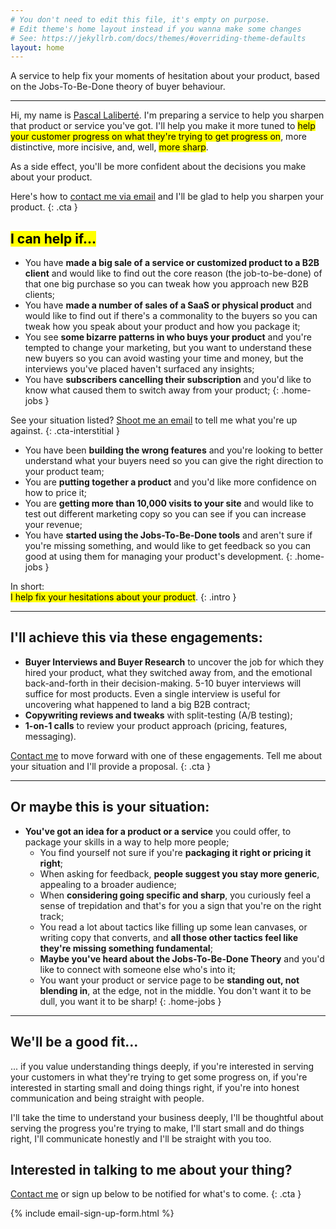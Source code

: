 ```yaml
---
# You don't need to edit this file, it's empty on purpose.
# Edit theme's home layout instead if you wanna make some changes
# See: https://jekyllrb.com/docs/themes/#overriding-theme-defaults
layout: home
---
```


<div class="intro" markdown="1">
A service to help fix your moments of hesitation about your product, based on the Jobs-To-Be-Done theory of buyer behaviour.
</div>

---

Hi, my name is [Pascal Laliberté](https://pascallaliberte.me). I'm preparing a service to help you sharpen that product or service you've got. I'll help you make it more tuned to <mark>help your customer progress on what they're trying to get progress on</mark>, more distinctive, more incisive, and, well, <mark>more sharp</mark>.

As a side effect, you'll be more confident about the decisions you make about your product.

Here's how to [contact me via email](mailto:pascal@pascallaliberte.me) and I'll be glad to help you sharpen your product.
{: .cta }

## <mark>I can help if...</mark>

* You have **made a big sale of a service or customized product to a B2B client** and would like to find out the core reason (the job-to-be-done) of that one big purchase so you can tweak how you approach new B2B clients;
* You have **made a number of sales of a SaaS or physical product** and would like to find out if there's a commonality to the buyers so you can tweak how you speak about your product and how you package it;
* You see **some bizarre patterns in who buys your product** and you're tempted to change your marketing, but you want to understand these new buyers so you can avoid wasting your time and money, but the interviews you've placed haven't surfaced any insights;
* You have **subscribers cancelling their subscription** and you'd like to know what caused them to switch away from your product;
{: .home-jobs }

See your situation listed? [Shoot me an email](mailto:pascal@pascallaliberte.me) to tell me what you're up against.
{: .cta-interstitial }

* You have been **building the wrong features** and you're looking to better understand what your buyers need so you can give the right direction to your product team;
* You are **putting together a product** and you'd like more confidence on how to price it;
* You are **getting more than 10,000 visits to your site** and would like to test out different marketing copy so you can see if you can increase your revenue;
* You have **started using the Jobs-To-Be-Done tools** and aren't sure if you're missing something, and would like to get feedback so you can good at using them for managing your product's development.
{: .home-jobs }

In short:  
<mark>I help fix your hesitations about your product</mark>.
{: .intro }

---

## I'll achieve this via these engagements:

* **Buyer Interviews and Buyer Research** to uncover the job for which they hired your product, what they switched away from, and the emotional back-and-forth in their decision-making. 5-10 buyer interviews will suffice for most products. Even a single interview is useful for uncovering what happened to land a big B2B contract;
* **Copywriting reviews and tweaks** with split-testing (A/B testing);
* **1-on-1 calls** to review your product approach (pricing, features, messaging).

[Contact me](mailto:pascal@pascallaliberte.me) to move forward with one of these engagements. Tell me about your situation and I'll provide a proposal.
{: .cta }

---

## Or maybe this is your situation:

* **You've got an idea for a product or a service** you could offer, to package your skills in a way to help more people;
  * You find yourself not sure if you're **packaging it right or pricing it right**;
  * When asking for feedback, **people suggest you stay more generic**, appealing to a broader audience;
  * When **considering going specific and sharp**, you curiously feel a sense of trepidation and that's for you a sign that you're on the right track;
  * You read a lot about tactics like filling up some lean canvases, or writing copy that converts, and **all those other tactics feel like they're missing something fundamental**;
  * **Maybe you've heard about the Jobs-To-Be-Done Theory** and you'd like to connect with someone else who's into it;
  * You want your product or service page to be **standing out, not blending in**, at the edge, not in the middle. You don't want it to be dull, you want it to be sharp!
{: .home-jobs }

---

## We'll be a good fit...

... if you value understanding things deeply, if you're interested in serving your customers in what they're trying to get some progress on, if you're interested in starting small and doing things right, if you're into honest communication and being straight with people.

I'll take the time to understand your business deeply, I'll be thoughtful about serving the progress you're trying to make, I'll start small and do things right, I'll communicate honestly and I'll be straight with you too.

## Interested in talking to me about your thing?

[Contact me](mailto:pascal@pascallaliberte.me) or sign up below to be notified for what's to come.
{: .cta }

{% include email-sign-up-form.html %}
